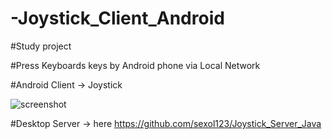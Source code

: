 # -Joystick_Client_Android

#Study project

#Press Keyboards keys by Android phone via Local Network

#Android Client -> Joystick

![screenshot](https://user-images.githubusercontent.com/15323425/208527062-f3d8943b-6ad7-4394-85bd-9486fecd0279.jpg)


#Desktop Server -> here https://github.com/sexol123/Joystick_Server_Java

